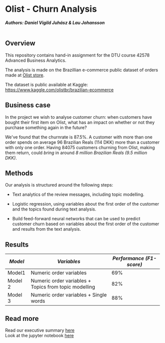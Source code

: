 # Olist - Churn Analysis

***Authors: Daniel Vigild Juhász & Lau Johansson*** <br /> <br />

## Overview
This repository contains hand-in assignment for the DTU course 42578 Advanced Business Analytics. 

The analysis is made on the Brazillian e-commerce public dataset of orders made at [Olist store](https://olist.com/).

The dataset is public available at Kaggle: https://www.kaggle.com/olistbr/brazilian-ecommerce


## Business case
In the project we wish to analyse customer churn: when customers have bought their first item on Olist, what has an impact on whether or not they purchase something again in the future?

We've found that the churnrate is 87.5%.  A customer with more than one order spends on average 96 Brazilian Reals (114 DKK) more than a customer with only one order. Having 84075 customers churning from Olist, making them return, could *bring* in around *8 million Brazilian Reals (9.5 million DKK)*.

## Methods
Our analysis is structured around the following steps:

* 	Text analytics of the review messages, including topic modelling.

*	Logistic regression, using variables about the first order of the customer and the topics found during text analysis.

*	Build feed-forward neural networks that can be used to predict customer churn based on variables about the first order of the customer and results from the text analysis.

## Results

| *Model*   | *Variables*                                             | *Performance (F1-score)* |
|---------|-------------------------------------------------------|------------------------|
| Model1  | Numeric order variables                               | 69%                    |
| Model 2 | Numeric order variables + Topics from topic modelling | 82%                    |
| Model 3 | Numeric order variables + Single words                | 88%                    |


## Read more
Read our executive summary [here](https://github.com/LauJohansson/Olist_churn_analysis/blob/master/Executive_Summary_Olist.pdf) <br />
Look at the jupyter notebook [here](https://github.com/LauJohansson/Olist_churn_analysis/blob/master/Olist_churn_analysis.ipynb)


